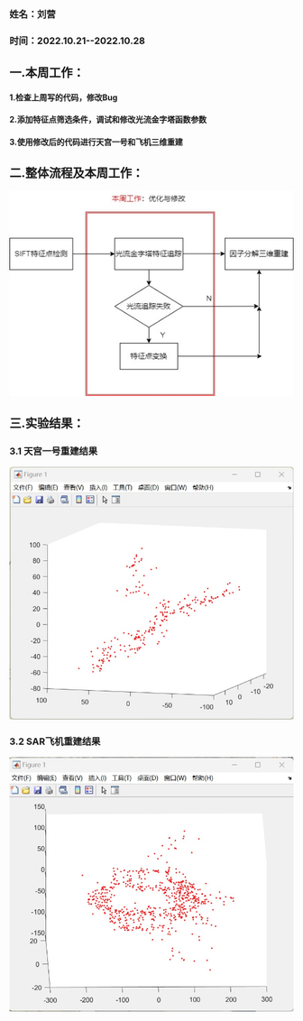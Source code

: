 ### 姓名：刘营

### 时间：2022.10.21--2022.10.28



## 一.本周工作：

#### 1.检查上周写的代码，修改Bug

#### 2.添加特征点筛选条件，调试和修改光流金字塔函数参数

#### 3.使用修改后的代码进行天宫一号和飞机三维重建



## 二.整体流程及本周工作：

![10.28](./images/2022.10.28/10.28.jpg)

## 三.实验结果：

### 3.1 天宫一号重建结果

![gene](./images/2022.10.28/gene.jpg)

### 3.2 SAR飞机重建结果

![shutter](./images/2022.10.28/shutter.jpg)



​                                                           
